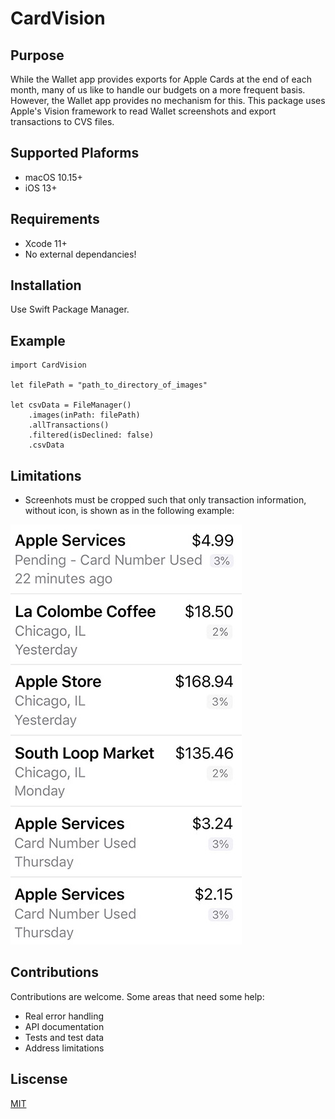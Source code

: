 # CardVision

## Purpose

While the Wallet app provides exports for Apple Cards at the end of each month, many of us like to handle our budgets on a more frequent basis. However, the Wallet app provides no mechanism for this. This package uses Apple's Vision framework to read Wallet screenshots and export transactions to CVS files.

## Supported Plaforms

* macOS 10.15+
* iOS 13+

## Requirements

* Xcode 11+
* No external dependancies!

## Installation

Use Swift Package Manager.

## Example

```
import CardVision

let filePath = "path_to_directory_of_images"

let csvData = FileManager()
    .images(inPath: filePath)
    .allTransactions()
    .filtered(isDeclined: false)
    .csvData
```

## Limitations

* Screenhots must be cropped such that only transaction information, without icon, is shown as in the following example:

![Example Screenshot Cropping](RepositoryImages/ExampleCroppinog.jpg)

## Contributions

Contributions are welcome. Some areas that need some help:

* Real error handling
* API documentation
* Tests and test data
* Address limitations

## Liscense

[MIT](Liscense)
